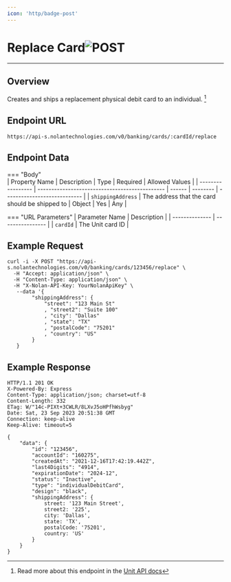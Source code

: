```yaml
---
icon: 'http/badge-post'
---
```


<h1 class=article-title>Replace Card<img class="article-title-image" src="/assets/images/badge-post.svg" alt="POST"/></h1>

---

## Overview
Creates and ships a replacement physical debit card to an individual. [^ 1]

## Endpoint URL
`https://api-s.nolantechnologies.com/v0/banking/cards/:cardId/replace`

## Endpoint Data
=== "Body"    
    | Property Name     | Description                                    | Type   | Required | Allowed Values               |
    | ----------------- | ---------------------------------------------- | ------ | -------- | ---------------------------- |
    | `shippingAddress` | The address that the card should be shipped to | Object | Yes      | Any                          | 

=== "URL Parameters"
    | Parameter Name | Description      | 
    | -------------- | ---------------- |
    | `cardId`       | The Unit card ID |
    

## Example Request
```text
curl -i -X POST "https://api-s.nolantechnologies.com/v0/banking/cards/123456/replace" \
  -H "Accept: application/json" \
  -H "Content-Type: application/json" \
  -H "X-Nolan-API-Key: YourNolanApiKey" \
   --data '{
        "shippingAddress": {
            "street": "123 Main St"
            , "street2": "Suite 100"
            , "city": "Dallas"
            , "state": "TX"
            , "postalCode": "75201"
            , "country": "US"
        }
   }
```

## Example Response
```text
HTTP/1.1 201 OK
X-Powered-By: Express
Content-Type: application/json; charset=utf-8
Content-Length: 332
ETag: W/"14c-PIXt+3CWLR/8LXvJ5oHPfhWsbyg"
Date: Sat, 23 Sep 2023 20:51:38 GMT
Connection: keep-alive
Keep-Alive: timeout=5

{
    "data": {
        "id": "123456",
        "accountId": "160275",
        "createdAt": "2021-12-16T17:42:19.442Z",
        "last4Digits": "4914",
        "expirationDate": "2024-12",
        "status": "Inactive",
        "type": "individualDebitCard",
        "design": "black",
        "shippingAddress": {
            street: '123 Main Street',
            street2: '225',
            city: 'Dallas',
            state: 'TX',
            postalCode: '75201',
            country: 'US'
        }
    }
}
```

[^ 1]: Read more about this endpoint in the <a target="_blank" rel="noopener noreferrer" href="https://docs.unit.co/cards#replace-card">Unit API docs</a>


